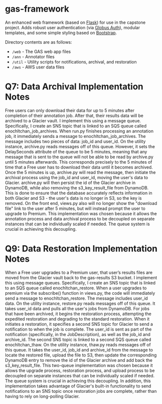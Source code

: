 # gas-framework
An enhanced web framework (based on [Flask](http://flask.pocoo.org/)) for use in the capstone project. Adds robust user authentication (via [Globus Auth](https://docs.globus.org/api/auth)), modular templates, and some simple styling based on [Bootstrap](http://getbootstrap.com/).

Directory contents are as follows:
* `/web` - The GAS web app files
* `/ann` - Annotator files
* `/util` - Utility scripts for notifications, archival, and restoration
* `/aws` - AWS user data files

# Q7: Data Archival Implementation Notes
Free users can only download their data for up to 5 minutes after completion of their annotation job. After that, their results data will be archived to a Glacier vault. I implement this using a message queue. Specifically, I create an SNS topic that is linked to an SQS queue called enochltchan_job_archives. When run.py finishes processing an annotation job, it immediately sends a message to enochltchan_job_archives. The message includes two pieces of data: job_id and user_id. On the utility instance, archive.py reads messages off of this queue. However, it sets the DelaySeconds attribute of the queue to be 5 minutes, meaning that any message that is sent to the queue will not be able to be read by archive.py until 5 minutes afterwards. This corresponds precisely to the 5 minutes of time that a Free user has to download their data until it becomes archived. Once the 5 minutes is up, archive.py will read the message, then initiate the archival process using the job_id and user_id, moving the user's data to Glacier. archive.py will then persist the id of the Glacier archive in DynamoDB, while also removing the s3_key_result_file from DynamoDB. This is done to ensure that the database accurately reflects information in both Glacier and S3 - the user's data is no longer in S3, so the key is removed. On the front end, views.py also will no longer show the "download file" link to the user after 5 minutes, but will instead prompt the user to upgrade to Premium. This implementation was chosen because it allows the annotation process and data archival process to be decoupled on separate instances that can be individually scaled if needed. The queue system is crucial in achieving this decoupling.

# Q9: Data Restoration Implementation Notes
When a Free user upgrades to a Premium user, that user’s results files are moved from the Glacier vault back to the gas-results S3 bucket. I implement this using message queues. Specifically, I create an SNS topic that is linked to an SQS queue called enochltchan_restore. When a user upgrades to premium via the subscribe() function in views.py, the code will immediately send a message to enochltchan_restore. The message includes user_id data. On the utility instance, restore.py reads messages off of this queue. It takes user_id data and pulls all the user's jobs from DynamoDB. For jobs that have been archived, it begins the restoration process, attempting the expedited restoration and degrading to the standard restoration. When it initiates a restoration, it specifies a second SNS topic for Glacier to send a notification to when the job is complete. The user_id is sent as part of the notification (specifically, in the JobDescription), as well as the job_id and archive_id. The second SNS topic is linked to a second SQS queue called enochltchan_thaw. On the utility instance, thaw.py reads messages off of this queue. It takes the user_id, job_id and archive_id from the message to locate the restored file, upload the file to S3, then update the corresponding DynamoDB entry to remove the id of the Glacier archive and add back the s3_key_result_file. This two-queue implementation was chosen because it allows the upgrade process, restoration process, and upload process to be decoupled on separate instances that can be individually scaled if needed. The queue system is crucial in achieving this decoupling. In addition, this implementation takes advantage of Glacier's built-in functionality to send notifications to an SNS topic once restoration jobs are complete, rather than having to rely on long-polling Glacier.
